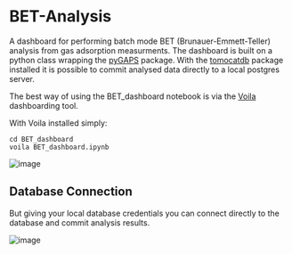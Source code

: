 # BET-Analysis

A dashboard for performing batch mode BET (Brunauer-Emmett-Teller) analysis from gas adsorption measurments. The dashboard is built on a python class wrapping the [pyGAPS](https://pygaps.readthedocs.io/en/master/#) package. With the [tomocatdb](https://github.com/NicHaaJun/TomocatDB) package installed it is possible to commit analysed data directly to a local postgres server.

The best way of using the BET_dashboard notebook is via the [Voila](https://voila.readthedocs.io/en/stable/index.html) dashboarding tool.

With Voila installed simply:

```
cd BET_dashboard
voila BET_dashboard.ipynb
```
![image](https://user-images.githubusercontent.com/70808555/130829766-648c1149-91e0-402e-83c3-3272f635653c.png)

## Database Connection

But giving your local database credentials you can connect directly to the database
and commit analysis results.

![image](https://user-images.githubusercontent.com/70808555/130830014-b1217bf3-4be1-49e0-80f3-e31ea241efc8.png)



